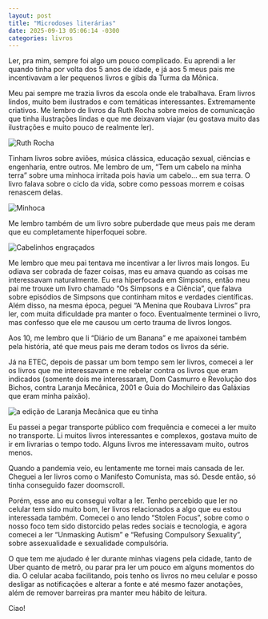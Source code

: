 ```yaml
---
layout: post
title: "Microdoses literárias"
date: 2025-09-13 05:06:14 -0300
categories: livros
---
```


Ler, pra mim, sempre foi algo um pouco complicado. Eu aprendi a ler quando tinha por volta dos 5 anos de idade, e já aos 5 meus pais me incentivavam a ler pequenos livros e gibis da Turma da Mônica. 

Meu pai sempre me trazia livros da escola onde ele trabalhava. Eram livros lindos, muito bem ilustrados e com temáticas interessantes. Extremamente criativos. Me lembro de livros da Ruth Rocha sobre meios de comunicação que tinha ilustrações lindas e que me deixavam viajar (eu gostava muito das ilustrações e muito pouco de realmente ler). 

![Ruth Rocha](Ruth-rocha.jpeg)

Tinham livros sobre aviões, música clássica, educação sexual, ciências e engenharia, entre outros. Me lembro de um, “Tem um cabelo na minha terra” sobre uma minhoca irritada pois havia um cabelo... em sua terra. O livro falava sobre o ciclo da vida, sobre como pessoas morrem e coisas renascem delas. 

![Minhoca](Minhoca.jpeg)

Me lembro também de um livro sobre puberdade que meus pais me deram que eu completamente hiperfoquei sobre. 

![Cabelinhos engraçados](Cabelinhos.jpeg)

Me lembro que meu pai tentava me incentivar a ler livros mais longos. Eu odiava ser cobrada de fazer coisas, mas eu amava quando as coisas me interessavam naturalmente. Eu era hiperfocada em Simpsons, então meu pai me trouxe um livro chamado “Os Simpsons e a Ciência”, que falava sobre episódios de Simpsons que continham mitos e verdades científicas. Além disso, na mesma época, peguei “A Menina que Roubava Livros” pra ler, com muita dificuldade pra manter o foco. Eventualmente terminei o livro, mas confesso que ele me causou um certo trauma de livros longos. 

Aos 10, me lembro que li “Diário de um Banana” e me apaixonei também pela história, até que meus pais me deram todos os livros da série. 

Já na ETEC, depois de passar um bom tempo sem ler livros, comecei a ler os livros que me interessavam e me rebelar contra os livros que eram indicados (somente dois me interessaram, Dom Casmurro e Revolução dos Bichos, contra Laranja Mecânica, 2001 e Guia do Mochileiro das Galáxias que eram minha paixão). 

![a edição de Laranja Mecânica que eu tinha](Laranja-mecanica.jpeg)

Eu passei a pegar transporte público com frequência e comecei a ler muito no transporte. Li muitos livros interessantes e complexos, gostava muito de ir em livrarias o tempo todo. Alguns livros me interessavam muito, outros menos. 

Quando a pandemia veio, eu lentamente me tornei mais cansada de ler. Cheguei a ler livros como o Manifesto Comunista, mas só. Desde então, só tinha conseguido fazer doomscroll. 

Porém, esse ano eu consegui voltar a ler. Tenho percebido que ler no celular tem sido muito bom, ler livros relacionados a algo que eu estou interessada também. Comecei o ano lendo “Stolen Focus”, sobre como o nosso foco tem sido distorcido pelas redes sociais e tecnologia, e agora comecei a ler “Unmasking Autism” e “Refusing Compulsory Sexuality”, sobre assexualidade e sexualidade compulsória. 

O que tem me ajudado é ler durante minhas viagens pela cidade, tanto de Uber quanto de metrô, ou parar pra ler um pouco em alguns momentos do dia. O celular acaba facilitando, pois tenho os livros no meu celular e posso desligar as notificações e alterar a fonte e até mesmo fazer anotações, além de remover barreiras pra manter meu hábito de leitura. 

Ciao! 

